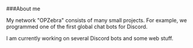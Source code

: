 ###About me

My network "OPZebra" consists of many small projects. For example, we programmed one of the first global chat bots for Discord.

I am currently working on several Discord bots and some web stuff.
